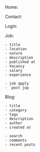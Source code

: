 Home:

Contact:

Login:

Job:

    - title
    - location
    - nature
    - description
    - published at
    - Vacancy
    - salary
    - experience
    
    - job apply
    -  post jop

Blog:

    - title
    - category
    - tags
    - description
    - author
    - created at

    - search
    - comments
    - recent posts